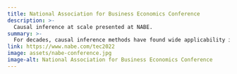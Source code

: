 ```yaml
---
title: National Association for Business Economics Conference
description: >-
  Causal inference at scale presented at NABE.
summary: >-
  For decades, causal inference methods have found wide applicability in the social and biomedical sciences. As computing systems start intervening in our work and daily lives, questions of cause-and-effect are gaining importance in computer science as well. To enable widespread use of causal inference, we are pleased to announce a new software library, <a href="https://github.com/Microsoft/dowhy" target="_blank">DoWhy</a>.
link: https://www.nabe.com/tec2022
image: assets/nabe-conference.jpg
image-alt: National Association for Business Economics Conference
---
```

